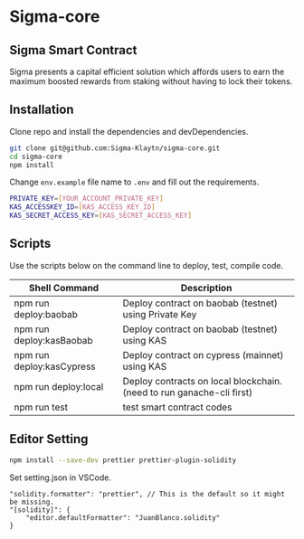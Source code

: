 # Sigma-core

## Sigma Smart Contract

Sigma presents a capital efficient solution which affords users to earn the maximum boosted rewards from staking without having to lock their tokens.

## Installation

Clone repo and install the dependencies and devDependencies.

```sh
git clone git@github.com:Sigma-Klaytn/sigma-core.git
cd sigma-core
npm install
```

Change `env.example` file name to `.env` and fill out the requirements.

```sh
PRIVATE_KEY=[YOUR_ACCOUNT_PRIVATE_KEY]
KAS_ACCESSKEY_ID=[KAS_ACCESS_KEY_ID]
KAS_SECRET_ACCESS_KEY=[KAS_SECRET_ACCESS_KEY]
```

## Scripts

Use the scripts below on the command line to deploy, test, compile code.

| Shell Command             | Description                                                           |
| ------------------------- | --------------------------------------------------------------------- |
| npm run deploy:baobab     | Deploy contract on baobab (testnet) using Private Key                 |
| npm run deploy:kasBaobab  | Deploy contract on baobab (testnet) using KAS                         |
| npm run deploy:kasCypress | Deploy contract on cypress (mainnet) using KAS                        |
| npm run deploy:local      | Deploy contracts on local blockchain. (need to run ganache-cli first) |
| npm run test              | test smart contract codes                                             |

## Editor Setting

```sh
npm install --save-dev prettier prettier-plugin-solidity
```

Set setting.json in VSCode.

```
"solidity.formatter": "prettier", // This is the default so it might be missing.
"[solidity]": {
    "editor.defaultFormatter": "JuanBlanco.solidity"
}
```
